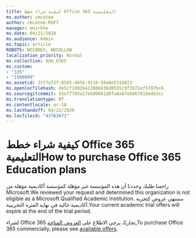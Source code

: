 ```yaml
---
title: كيفية شراء خطط Office 365 التعليمية
ms.author: cmcatee
author: cmcatee-MSFT
manager: mnirkhe
ms.date: 04/21/2020
ms.audience: Admin
ms.topic: article
ROBOTS: NOINDEX, NOFOLLOW
localization_priority: Normal
ms.collection: Adm_O365
ms.custom:
- "335"
- "1500009"
ms.assetid: 22f7af2f-85b5-405b-9116-50abe531b023
ms.openlocfilehash: de5cf1992b413080436d8555c9f3b71ef5787bc6
ms.sourcegitcommit: 55eff703a17e500681d8fa6a87eb067019ade3cc
ms.translationtype: MT
ms.contentlocale: ar-SA
ms.lasthandoff: 04/22/2020
ms.locfileid: "43763672"
---
```

# <a name="how-to-purchase-office-365-education-plans"></a><span data-ttu-id="aa8c1-102">كيفية شراء خطط Office 365 التعليمية</span><span class="sxs-lookup"><span data-stu-id="aa8c1-102">How to purchase Office 365 Education plans</span></span>

<span data-ttu-id="aa8c1-103">راجعنا طلبك وحددنا أن هذه المؤسسة غير مؤهلة كمؤسسة أكاديمية مؤهلة من Microsoft.</span><span class="sxs-lookup"><span data-stu-id="aa8c1-103">We reviewed your request and determined this organization is not eligible as a Microsoft Qualified Academic Institution.</span></span> <span data-ttu-id="aa8c1-104">ستنتهي عروض كتجربة أكاديمية حالية في نهاية الفترة التجريبية.</span><span class="sxs-lookup"><span data-stu-id="aa8c1-104">Your current academic trial offers will expire at the end of the trial period.</span></span>
  
<span data-ttu-id="aa8c1-105">لشراء Office 365 تجاريًا، يرجى الاطلاع على [العروض المتاحة.](https://go.microsoft.com/fwlink/p/?linkid=868433)</span><span class="sxs-lookup"><span data-stu-id="aa8c1-105">To purchase Office 365 commercially, please see [available offers](https://go.microsoft.com/fwlink/p/?linkid=868433).</span></span>  